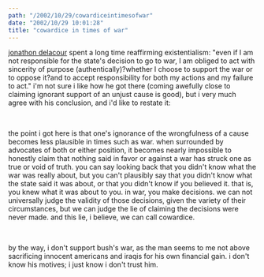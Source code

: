 ```yaml
---
path: "/2002/10/29/cowardiceintimesofwar" 
date: "2002/10/29 10:01:28" 
title: "cowardice in times of war" 
---
```

<p><a href="http://weblog.delacour.net/archives/000749.html">jonathon delacour</a> spent a long time reaffirming existentialism: "even if I am not responsible for the state's decision to go to war, I am obliged to act with sincerity of purpose (authentically)?whether I choose to support the war or to oppose it?and to accept responsibility for both my actions and my failure to act." i'm not sure i like how he got there (coming awefully close to claiming ignorant support of an unjust cause is good), but i very much agree with his conclusion, and i'd like to restate it:</p><br><p>the point i got here is that one's ignorance of the wrongfulness of a cause becomes less plausible in times such as war. when surrounded by advocates of both or either position, it becomes nearly impossible to honestly claim that nothing said in favor or against a war has struck one as true or void of truth. you can say looking back that you didn't know what the war was really about, but you can't plausibly say that you didn't know what the state said it was about, or that you didn't know if you believed it. that is, you knew what it was about to you. in war, you make decisions. we can not universally judge the validity of those decisions, given the variety of their circumstances, but we can judge the lie of claiming the decisions were never made. and this lie, i believe, we can call cowardice.</p><br><p>by the way, i don't support bush's war, as the man seems to me not above sacrificing innocent americans and iraqis for his own financial gain. i don't know his motives; i just know i don't trust him.</p>